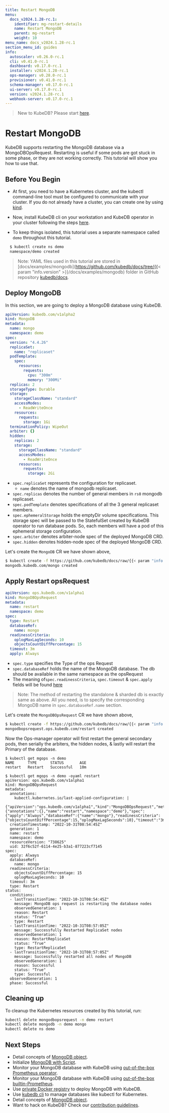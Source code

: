 ```yaml
---
title: Restart MongoDB
menu:
  docs_v2024.1.28-rc.1:
    identifier: mg-restart-details
    name: Restart MongoDB
    parent: mg-restart
    weight: 10
menu_name: docs_v2024.1.28-rc.1
section_menu_id: guides
info:
  autoscaler: v0.26.0-rc.1
  cli: v0.41.0-rc.1
  dashboard: v0.17.0-rc.1
  installer: v2024.1.28-rc.1
  ops-manager: v0.28.0-rc.1
  provisioner: v0.41.0-rc.1
  schema-manager: v0.17.0-rc.1
  ui-server: v0.17.0-rc.1
  version: v2024.1.28-rc.1
  webhook-server: v0.17.0-rc.1
---
```


> New to KubeDB? Please start [here](/docs/v2024.1.28-rc.1/README).

# Restart MongoDB

KubeDB supports restarting the MongoDB database via a MongoDBOpsRequest. Restarting is useful if some pods are got stuck in some phase, or they are not working correctly. This tutorial will show you how to use that.

## Before You Begin

- At first, you need to have a Kubernetes cluster, and the kubectl command-line tool must be configured to communicate with your cluster. If you do not already have a cluster, you can create one by using [kind](https://kind.sigs.k8s.io/docs/user/quick-start/).

- Now, install KubeDB cli on your workstation and KubeDB operator in your cluster following the steps [here](/docs/v2024.1.28-rc.1/setup/README).

- To keep things isolated, this tutorial uses a separate namespace called `demo` throughout this tutorial.

```bash
  $ kubectl create ns demo
  namespace/demo created
  ```

> Note: YAML files used in this tutorial are stored in [docs/examples/mongodb](https://github.com/kubedb/docs/tree/{{< param "info.version" >}}/docs/examples/mongodb) folder in GitHub repository [kubedb/docs](https://github.com/kubedb/docs).

## Deploy MongoDB

In this section, we are going to deploy a MongoDB database using KubeDB.

```yaml
apiVersion: kubedb.com/v1alpha2
kind: MongoDB
metadata:
  name: mongo
  namespace: demo
spec:
  version: "4.4.26"
  replicaSet:
    name: "replicaset"
  podTemplate:
    spec:
      resources:
        requests:
          cpu: "300m"
          memory: "300Mi"
  replicas: 2
  storageType: Durable
  storage:
    storageClassName: "standard"
    accessModes:
      - ReadWriteOnce
    resources:
      requests:
        storage: 1Gi
  terminationPolicy: WipeOut
  arbiter: {}
  hidden:
    replicas: 2
    storage:
      storageClassName: "standard"
      accessModes:
        - ReadWriteOnce
      resources:
        requests:
          storage: 2Gi
```

- `spec.replicaSet` represents the configuration for replicaset.
    - `name` denotes the name of mongodb replicaset.
- `spec.replicas` denotes the number of general members in `rs0` mongodb replicaset.
- `spec.podTemplate` denotes specifications of all the 3 general replicaset members.
- `spec.ephemeralStorage` holds the emptyDir volume specifications. This storage spec will be passed to the StatefulSet created by KubeDB operator to run database pods. So, each members will have a pod of this ephemeral storage configuration.
- `spec.arbiter` denotes arbiter-node spec of the deployed MongoDB CRD. 
- `spec.hidden` denotes hidden-node spec of the deployed MongoDB CRD.

Let's create the `MongoDB` CR we have shown above,

```bash
$ kubectl create -f https://github.com/kubedb/docs/raw/{{< param "info.version" >}}/docs/examples/mongodb/restart/mongo.yaml
mongodb.kubedb.com/mongo created
```

## Apply Restart opsRequest

```yaml
apiVersion: ops.kubedb.com/v1alpha1
kind: MongoDBOpsRequest
metadata:
  name: restart
  namespace: demo
spec:
  type: Restart
  databaseRef:
    name: mongo
  readinessCriteria:
    oplogMaxLagSeconds: 10
    objectsCountDiffPercentage: 15
  timeout: 3m
  apply: Always
```

- `spec.type` specifies the Type of the ops Request
- `spec.databaseRef` holds the name of the MongoDB database.  The db should be available in the same namespace as the opsRequest
- The meaning of`spec.readinessCriteria`, `spec.timeout` & `spec.apply` fields will be found [here](/docs/v2024.1.28-rc.1/guides/mongodb/concepts/opsrequest#specreadinessCriteria)

> Note: The method of restarting the standalone & sharded db is exactly same as above. All you need, is to specify the corresponding MongoDB name in `spec.databaseRef.name` section.

Let's create the `MongoDBOpsRequest` CR we have shown above,

```bash
$ kubectl create -f https://github.com/kubedb/docs/raw/{{< param "info.version" >}}/docs/examples/mongodb/restart/ops.yaml
mongodbopsrequest.ops.kubedb.com/restart created
```

Now the Ops-manager operator will first restart the general secondary pods, then serially the arbiters, the hidden nodes, & lastly will restart the Primary of the database.

```shell
$ kubectl get mgops -n demo
NAME      TYPE      STATUS       AGE
restart   Restart   Successful   10m

$ kubectl get mgops -n demo -oyaml restart
apiVersion: ops.kubedb.com/v1alpha1
kind: MongoDBOpsRequest
metadata:
  annotations:
    kubectl.kubernetes.io/last-applied-configuration: |
      {"apiVersion":"ops.kubedb.com/v1alpha1","kind":"MongoDBOpsRequest","metadata":{"annotations":{},"name":"restart","namespace":"demo"},"spec":{"apply":"Always","databaseRef":{"name":"mongo"},"readinessCriteria":{"objectsCountDiffPercentage":15,"oplogMaxLagSeconds":10},"timeout":"3m","type":"Restart"}}
  creationTimestamp: "2022-10-31T08:54:45Z"
  generation: 1
  name: restart
  namespace: demo
  resourceVersion: "738625"
  uid: 32f6c52f-6114-4e25-b3a1-877223cf7145
spec:
  apply: Always
  databaseRef:
    name: mongo
  readinessCriteria:
    objectsCountDiffPercentage: 15
    oplogMaxLagSeconds: 10
  timeout: 3m
  type: Restart
status:
  conditions:
  - lastTransitionTime: "2022-10-31T08:54:45Z"
    message: MongoDB ops request is restarting the database nodes
    observedGeneration: 1
    reason: Restart
    status: "True"
    type: Restart
  - lastTransitionTime: "2022-10-31T08:57:05Z"
    message: Successfully Restarted ReplicaSet nodes
    observedGeneration: 1
    reason: RestartReplicaSet
    status: "True"
    type: RestartReplicaSet
  - lastTransitionTime: "2022-10-31T08:57:05Z"
    message: Successfully restarted all nodes of MongoDB
    observedGeneration: 1
    reason: Successful
    status: "True"
    type: Successful
  observedGeneration: 1
  phase: Successful
```


## Cleaning up

To cleanup the Kubernetes resources created by this tutorial, run:

```bash
kubectl delete mongodbopsrequest -n demo restart
kubectl delete mongodb -n demo mongo
kubectl delete ns demo
```

## Next Steps

- Detail concepts of [MongoDB object](/docs/v2024.1.28-rc.1/guides/mongodb/concepts/mongodb).
- Initialize [MongoDB with Script](/docs/v2024.1.28-rc.1/guides/mongodb/initialization/using-script).
- Monitor your MongoDB database with KubeDB using [out-of-the-box Prometheus operator](/docs/v2024.1.28-rc.1/guides/mongodb/monitoring/using-prometheus-operator).
- Monitor your MongoDB database with KubeDB using [out-of-the-box builtin-Prometheus](/docs/v2024.1.28-rc.1/guides/mongodb/monitoring/using-builtin-prometheus).
- Use [private Docker registry](/docs/v2024.1.28-rc.1/guides/mongodb/private-registry/using-private-registry) to deploy MongoDB with KubeDB.
- Use [kubedb cli](/docs/v2024.1.28-rc.1/guides/mongodb/cli/cli) to manage databases like kubectl for Kubernetes.
- Detail concepts of [MongoDB object](/docs/v2024.1.28-rc.1/guides/mongodb/concepts/mongodb).
- Want to hack on KubeDB? Check our [contribution guidelines](/docs/v2024.1.28-rc.1/CONTRIBUTING).
